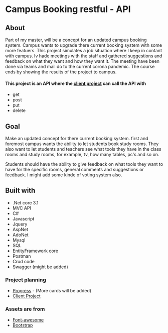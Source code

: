 # Campus Booking restful - API


## About
Part of my master, will be a concept for an updated campus booking system. 
Campus wants to upgrade there current booking system with some more featuers.
This project simulates a job situation where I keep in contant with campus.
Iv hade meetings with the staff and gathered suggestions and feedback on what they want and how they want it. 
The meeting have been done via teams and mail do to the current corona pandemic. 
The course ends by showing the results of the project to campus.

#### This project is an API where the [client project](https://github.com/Carpenteri1/CampusBookingConcept) can call the API with
-  get
-  post
-  put
-  delete 

## Goal
Make an updated concept for there current booking system. 
first and foremost campus wants the ability to let students book study rooms.
They also want to let students and teachers see what tools they have in the class rooms and study rooms,
for example, tv, how many tables, pc's and so on.

Students should have the ability to give feedback on what tools they want to have for the specific rooms, general comments and suggestions or feedback. I might add some kinde of voting system also.

## Built with

- .Net core 3.1
- MVC API
- C#
- Javascript
- Jquery
- AspNet
- AdoNet
- Mysql
- SQL
- EntityFramework core
- Postman
- Crud code
- Swagger (might be added)

### Project planning
- [Progress](https://github.com/users/Carpenteri1/projects/7) - (More cards will be added)
- [Client Project](https://github.com/Carpenteri1/CampusBookingConcept)


### Assets are from
- [Font-awesome](https://fontawesome.com/)
- [Bootstrap](https://getbootstrap.com/docs/4.0/utilities/flex/)
